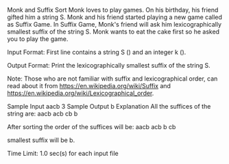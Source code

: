 Monk and Suffix Sort
Monk loves to play games. On his birthday, his friend gifted him a string S. Monk and his friend started playing a new game called as Suffix Game. In Suffix Game, Monk's friend will ask him lexicographically  smallest suffix of the string S. Monk wants to eat the cake first so he asked you to play the game.

Input Format:
First line contains a string S () and an integer k ().

Output Format:
Print the lexicographically  smallest suffix of the string S.

Note:
Those who are not familiar with suffix and lexicographical order, can read about it from https://en.wikipedia.org/wiki/Suffix and https://en.wikipedia.org/wiki/Lexicographical_order.

Sample Input
aacb 3
Sample Output
b
Explanation
All the suffices of the string are:
aacb
acb
cb
b

After sorting the order of the suffices will be:
aacb
acb
b
cb

 smallest suffix will be b.

Time Limit: 1.0 sec(s) for each input file
